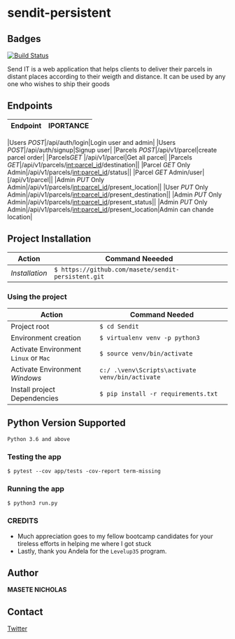 # sendit-persistent

## Badges
[![Build Status](https://travis-ci.org/masete/sendit-persistent.svg?branch=resolved_feedback)](https://travis-ci.org/masete/sendit-persistent)



Send IT is a web application that helps clients to deliver their parcels in distant places according to their weigth and distance. It can be used by any one who wishes to ship their goods
##  Endpoints
|Endpoint|IPORTANCE|
|:---:|:---|

|Users *POST*|/api/auth/login|Login user and admin|
|Users *POST*|/api/auth/signup|Signup user|
|Parcels *POST*|/api/v1/parcel|create parcel order|
|Parcels*GET* |/api/v1/parcel|Get all parcel|
|Parcels *GET*|/api/v1/parcels/<int:parcel_id>/destination||
|Parcel *GET* Only Admin|/api/v1/parcels/<int:parcel_id>/status||
|Parcel *GET* Admin/user|[/api/v1/parcel||
|Admin *PUT* Only Admin|/api/v1/parcels/<int:parcel_id>/present_location||
|User *PUT* Only Admin|/api/v1/parcels/<int:parcel_id>/present_destination||
|Admin *PUT* Only Admin|/api/v1/parcels/<int:parcel_id>/present_status||
|Admin *PUT* Only Admin|/api/v1/parcels/<int:parcel_id>/present_location|Admin can chande location|


## Project Installation
|Action|Command Neeeded|
|---|---|
|*Installation*|`$ https://github.com/masete/sendit-persistent.git`|

### Using the project
|Action|Command Needed|
|---|---|
|Project root| `$ cd Sendit `|
|Environment creation|`$ virtualenv venv -p python3`|
|Activate Environment `Linux` or `Mac` |`$ source venv/bin/activate`|
|Activate Environment *Windows*|`c:/ .\venv\Scripts\activate venv/bin/activate`|
|Install project Dependencies|`$ pip install -r requirements.txt`|

## Python Version Supported
`Python 3.6 and above`

### Testing the app
`$ pytest --cov app/tests -cov-report term-missing`

### Running the app

`$ python3 run.py`



### CREDITS
- Much appreciation goes to my fellow bootcamp candidates for your tireless efforts in helping me where I got stuck
- Lastly, thank you Andela for  the `Levelup35` program.
## Author
__MASETE NICHOLAS__
## Contact
[Twitter](https://twitter.com/masete)

